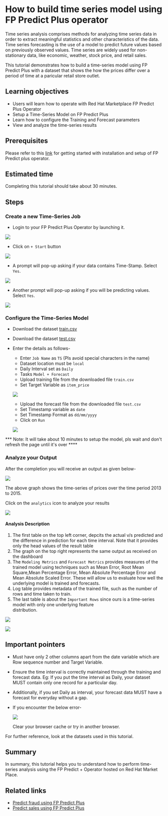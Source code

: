 # How to build time series model using FP Predict Plus operator

Time series analysis comprises methods for analyzing time series data in order to extract meaningful statistics and other characteristics of the data. Time series forecasting is the use of a model to predict future values based on previously observed values. Time series are widely used for non-stationary data, like economic, weather, stock price, and retail sales.

This tutorial demonstrates how to build a time-series model using FP Predict Plus with a dataset that shows the how the prices differ over a period of time at a paricular retail store outlet.

## Learning objectives

* Users will learn how to operate with Red Hat Marketplace FP Predict Plus Operator
* Setup a Time-Series Model on FP Predict Plus 
* Learn how to configure the Training and Forecast parameters
* View and analyze the time-series results

## Prerequisites

Please refer to this [link](https://developer.ibm.com/tutorials/get-started-findability-platform-predict-plus-red-hat-marketplace/) for getting started with installation and setup of FP Predict plus operator.

## Estimated time

Completing this tutorial should take about 30 minutes.

## Steps

### Create a new Time-Series Job

* Login to your FP Predict Plus Operator by launching it.

![](doc/src/images/login.png)

* Click on `+ Start` button

![](doc/src/images/start_button.png)

* A prompt will pop-up asking if your data contains Time-Stamp. Select `Yes`.

![](doc/src/images/create_job.png)

* Another prompt will pop-up asking if you will be predicting values. Select `Yes`.

![](doc/src/images/predict_prompt.png)

### Configure the Time-Series Model

* Download the dataset [train.csv](https://github.com/IBM/build-a-time-series-model-using-fp-predict-plus/blob/main/datasets/train.csv)

* Download the dataset [test.csv](https://github.com/IBM/build-a-time-series-model-using-fp-predict-plus/blob/main/datasets/test.csv)

* Enter the details as follows-

  * Enter `Job Name` as `TS` (Pls avoid special characters in the name)
  * Dataset location must be `local`
  * Daily Interval set as `Daily`
  * Tasks `Model + Forecast`
  * Upload training file from the downloaded file `train.csv`
  * Set Target Variable as `item_price`
  
  ![](doc/src/images/training_config.png)

  * Upload the forecast file from the downloaded file `test.csv`
  * Set Timestamp variable as `date`
  * Set Timestamp Format as `dd/mm/yyyy`
  * Click on `Run`
  
  ![](doc/src/images/forecast_config.png)
  
*** Note: It will take about 10 minutes to setup the model, pls wait and don't refresh the page until it's over ****  

### Analyze your Output

After the completion you will receive an output as given below-

  ![](doc/src/images/output.png)

The above graph shows the time-series of prices over the time period 2013 to 2015.

Click on the `analytics` icon to analyze your results

  ![](doc/src/images/analytics_icon.png)
  
  #### Analysis Description
  
  1. The first table on the top left corner, depcits the actual v/s predicted and the difference in prediction for each time        interval. Note that it provides only the head values of the result table
  2. The graph on the top right represents the same output as received on the dashboard
  3. The `Modeling Metrics` and `Forecast Metrics` provides measures of the trained model using techniques such as Mean            Error, Root Mean Square,Mean Percentage Error, Mean Absolute Percentage Error and Mean Absolute Scaled Error. These will      allow us to evaluate how well the underlying model is trained and forecasts.
  4. Log table provides metadata of the trained file, such as the number of rows and time taken to train.
  5. The last table is about the `Important Rows` since ours is a time-series model with only one underlying feature       
     distribution.

  ![](doc/src/images/analyze_results.png)

  ![](doc/src/images/analyze_results_2.png)
  
## Important pointers

* Must have only 2 other columns apart from the date variable which are Row sequence number and Target Variable.
* Ensure the time interval is correctly maintained through the training and forecast data. Eg: If you put the time interval as Daily, your dataset MUST contain only one record for a particular day.
* Additionally, if you set Daily as interval, your forecast data MUST have a forecast for everyday without a gap.

* If you encounter the below error-
  
  ![](doc/src/images/Error.png)
  
  Clear your browser cache or try in another browser.

For further reference, look at the datasets used in this tutorial.
  

## Summary

In summary, this tutorial helps you to understand how to perform time-series analysis using the FP Predict + Operator hosted on Red Hat Market Place.

## Related links

* [Predict fraud using FP Predict Plus](https://developer.ibm.com/patterns/predict-fraudulent-transactions-findability-platform-predict-plus/)
* [Predict sales using FP Predict Plus](https://developer.ibm.com/patterns/use-redhat-marketplace-operator-fp-predict-plus-to-predict-sales/)

